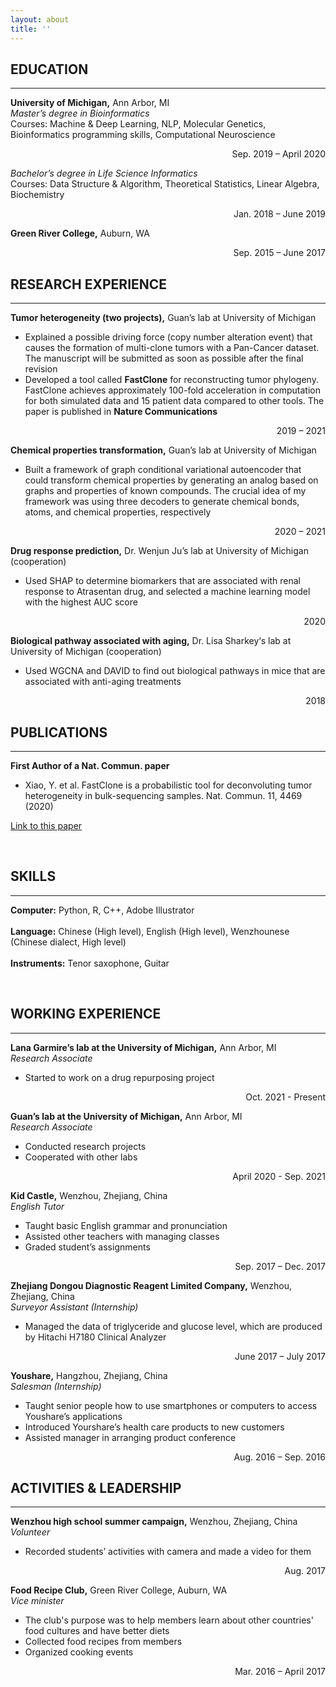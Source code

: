 ```yaml
---
layout: about
title: ''
---
```


## **EDUCATION** 
---
**University of Michigan,** Ann Arbor, MI <br />
*Master’s degree in Bioinformatics* <br />
Courses: Machine & Deep Learning, NLP, Molecular Genetics, Bioinformatics programming skills, Computational Neuroscience
<p style='text-align: right;'> Sep. 2019 – April 2020 </p>

*Bachelor’s degree in Life Science Informatics* <br />
Courses: Data Structure & Algorithm, Theoretical Statistics, Linear Algebra, Biochemistry
<p style='text-align: right;'> Jan. 2018 – June 2019 </p>

**Green River College,** Auburn, WA                                               
<p style='text-align: right;'> Sep. 2015 – June 2017 </p>


## **RESEARCH EXPERIENCE**
---
**Tumor heterogeneity (two projects),** Guan’s lab at University of Michigan <br />
- Explained a possible driving force (copy number alteration event) that causes the formation of multi-clone tumors with a Pan-Cancer dataset. The manuscript will be submitted as soon as possible after the final revision
-	Developed a tool called **FastClone** for reconstructing tumor phylogeny. FastClone achieves approximately 100-fold acceleration in computation for both simulated data and 15 patient data compared to other tools. The paper is published in **Nature Communications**

<p style='text-align: right;'> 2019 – 2021 </p>

**Chemical properties transformation,** Guan’s lab at University of Michigan <br />
- Built a framework of graph conditional variational autoencoder that could transform chemical properties by generating an analog based on graphs and properties of known compounds. The crucial idea of my framework was using three decoders to generate chemical bonds, atoms, and chemical properties, respectively
<p style='text-align: right;'> 2020 – 2021 </p>

**Drug response prediction,** Dr. Wenjun Ju’s lab at University of Michigan (cooperation) <br />
- Used SHAP to determine biomarkers that are associated with renal response to Atrasentan drug, and selected a machine learning model with the highest AUC score
<p style='text-align: right;'> 2020 </p>

**Biological pathway associated with aging,** Dr. Lisa Sharkey‘s lab at University of Michigan (cooperation) <br />
- Used WGCNA and DAVID to find out biological pathways in mice that are associated with anti-aging treatments
<p style='text-align: right;'> 2018 </p>


## **PUBLICATIONS**
---
**First Author of a Nat. Commun. paper** 
- Xiao, Y. et al. FastClone is a probabilistic tool for deconvoluting tumor heterogeneity in bulk-sequencing samples. Nat. Commun. 11, 4469 (2020)
<p><a href="https://www.nature.com/articles/s41467-020-18169-2">Link to this paper</a></p>
<br />

## **SKILLS** 
---
**Computer:** Python, R, C++, Adobe Illustrator <br />
<br />
**Language:** Chinese (High level), English (High level), Wenzhounese (Chinese dialect, High level) <br />
<br />
**Instruments:** Tenor saxophone, Guitar

<br />

## **WORKING EXPERIENCE**
---
**Lana Garmire’s lab at the University of Michigan,** Ann Arbor, MI <br />
*Research Associate*
- Started to work on a drug repurposing project               
<p style='text-align: right;'> Oct. 2021 - Present </p>

**Guan’s lab at the University of Michigan,** Ann Arbor, MI <br />
*Research Associate*
- Conducted research projects 
- Cooperated with other labs               
<p style='text-align: right;'> April 2020 - Sep. 2021 </p>

**Kid Castle,** Wenzhou, Zhejiang, China <br />
*English Tutor*
- Taught basic English grammar and pronunciation
- Assisted other teachers with managing classes  
- Graded student’s assignments                   
<p style='text-align: right;'> Sep. 2017 – Dec. 2017 </p>

**Zhejiang Dongou Diagnostic Reagent Limited Company,** Wenzhou, Zhejiang, China <br />
*Surveyor Assistant (Internship)*
- Managed the data of triglyceride and glucose level, which are produced by Hitachi H7180 Clinical Analyzer               
<p style='text-align: right;'> June 2017 – July 2017 </p>

**Youshare,** Hangzhou, Zhejiang, China <br />
*Salesman (Internship)*
- Taught senior people how to use smartphones or computers to access Youshare’s applications
- Introduced Yourshare’s health care products to new customers
- Assisted manager in arranging product conference                  
<p style='text-align: right;'> Aug. 2016 – Sep. 2016 </p>


## **ACTIVITIES & LEADERSHIP**
---
**Wenzhou high school summer campaign,** Wenzhou, Zhejiang, China <br />
*Volunteer*
- Recorded students’ activities with camera and made a video for them
<p style='text-align: right;'> Aug. 2017 </p>

**Food Recipe Club,** Green River College, Auburn, WA <br />
*Vice minister*
- The club's purpose was to help members learn about other countries' food cultures and have better diets
- Collected food recipes from members
- Organized cooking events 
<p style='text-align: right;'> Mar. 2016 – April 2017 </p>





